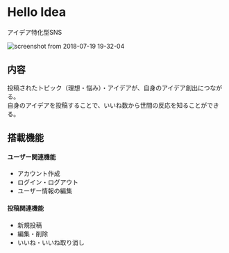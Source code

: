 # Hello Idea
アイデア特化型SNS

![screenshot from 2018-07-19 19-32-04](https://user-images.githubusercontent.com/20394831/43624529-fd8fcc16-9722-11e8-87d6-61d844b23873.png)


## 内容
投稿されたトピック（理想・悩み）・アイデアが、自身のアイデア創出につながる。  
自身のアイデアを投稿することで、いいね数から世間の反応を知ることができる。

## 搭載機能
#### ユーザー関連機能
  - アカウント作成
  - ログイン・ログアウト
  - ユーザー情報の編集
#### 投稿関連機能
  - 新規投稿
  - 編集・削除
  - いいね・いいね取り消し
